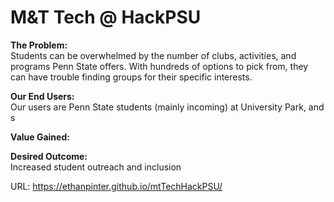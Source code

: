 # M&T Tech @ HackPSU

**The Problem:**<br>
Students can be overwhelmed by the number of clubs, activities, and programs Penn State offers. 
With hundreds of options to pick from, they can have trouble finding groups for their specific interests.

**Our End Users:**<br>
Our users are Penn State students (mainly incoming) at University Park, and s

**Value Gained:**<br>

**Desired Outcome:**<br>
Increased student outreach and inclusion

URL: https://ethanpinter.github.io/mtTechHackPSU/
